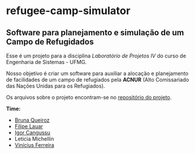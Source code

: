 # refugee-camp-simulator

## Software para planejamento e simulação de um Campo de Refugidados
Esse é um projeto para a disciplina *Laboratório de Projetos IV* do curso de Engenharia de Sistemas - UFMG.

Nosso objetivo é criar um software para auxiliar a alocação e planejamento de facilidades de um campo de refugiados pela **ACNUR** (Alto Comissariado das Nações Unidas para os Refugiados).

Os arquivos sobre o projeto encontram-se no [repositório do projeto](https://drive.google.com/drive/u/0/folders/1_57EMwoRK59prXkK_cKfQvmz0C4kZksY).

**Time:**
- [Bruna Queiroz](https://github.com/brunasqz)
- [Filipe Lauar](https://github.com/filipelauar)
- [Igor Cangussu](https://github.com/Goduu)
- Leticia Michellin
- [Vinícius Ferreira](https://github.com/Vinicius-asf)